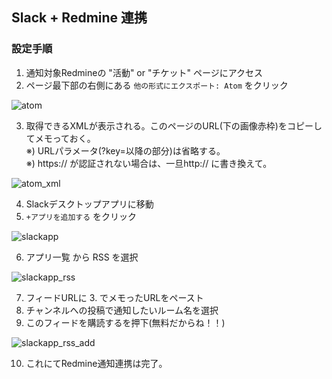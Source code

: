 ## Slack + Redmine 連携
### 設定手順
1. 通知対象Redmineの "活動" or "チケット" ページにアクセス
2. ページ最下部の右側にある `他の形式にエクスポート: Atom` をクリック

![atom](https://user-images.githubusercontent.com/38580845/62068686-81308500-b271-11e9-8565-6ed4345d945d.png)

3. 取得できるXMLが表示される。このページのURL(下の画像赤枠)をコピーしてメモっておく。<br>
※) URLパラメータ(?key=以降の部分)は省略する。<br>
※) https:// が認証されない場合は、一旦http:// に書き換えて。

![atom_xml](https://user-images.githubusercontent.com/38580845/62068801-c81e7a80-b271-11e9-8cc0-b7b85e116d51.png)

4. Slackデスクトップアプリに移動
5. `+アプリを追加する` をクリック

![slackapp](https://user-images.githubusercontent.com/38580845/62069208-b4bfdf00-b272-11e9-9e45-312d60f431aa.png)

6. アプリ一覧 から RSS を選択

![slackapp_rss](https://user-images.githubusercontent.com/38580845/62069337-02d4e280-b273-11e9-9591-a8f14458d603.png)

7. フィードURLに 3. でメモったURLをペースト
8. チャンネルへの投稿で通知したいルーム名を選択
9. このフィードを購読するを押下(無料だからね！！)

![slackapp_rss_add](https://user-images.githubusercontent.com/38580845/62069453-416a9d00-b273-11e9-9eb9-b305e60264b9.png)

10. これにてRedmine通知連携は完了。
